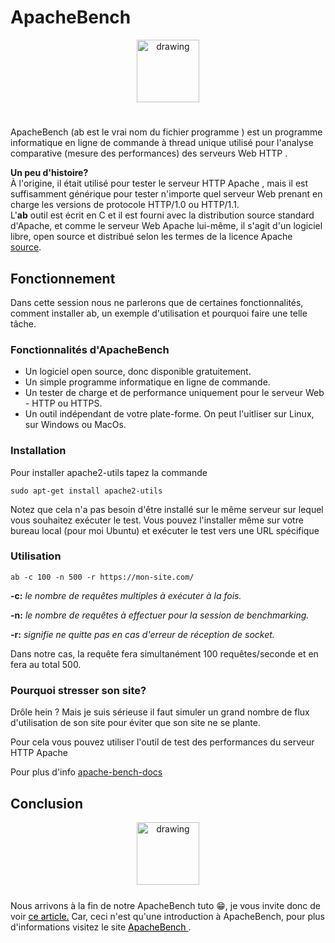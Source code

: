 # ApacheBench
<div style="text-align:center">
<img src="../../img/apache-bench.png" alt="drawing" style="width:100; height:100px; margin-bottom:5% "/>

</div>


ApacheBench (ab est le vrai nom du fichier programme ) est un programme informatique en ligne de commande à thread unique utilisé pour l'analyse comparative (mesure des performances) des serveurs Web HTTP .

**Un peu d'histoire?**  
À l'origine, il était utilisé pour tester le serveur HTTP Apache , mais il est suffisamment générique pour tester n'importe quel serveur Web prenant en charge les versions de protocole HTTP/1.0 ou HTTP/1.1.  
L'**ab** outil est écrit en C et il est fourni avec la distribution source standard d'Apache, et comme le serveur Web Apache lui-même, il s'agit d'un logiciel libre, open source et distribué selon les termes de la licence Apache <a  href="https://en.wikipedia.org/wiki/ApacheBench">source</a>.

## Fonctionnement
Dans cette session nous ne parlerons que de certaines fonctionnalités, comment installer ab, un exemple d'utilisation et pourquoi faire une telle tâche.
### Fonctionnalités d'ApacheBench

- Un logiciel open source, donc disponible gratuitement.
- Un simple programme informatique en ligne de commande.
- Un tester de charge et de performance uniquement pour le serveur Web - HTTP ou HTTPS.
- Un outil indépendant de votre plate-forme. On peut l'uitliser sur Linux, sur Windows ou MacOs.

### Installation
Pour installer apache2-utils tapez la commande

```
sudo apt-get install apache2-utils
```

Notez que cela n'a pas besoin d'être installé sur le même serveur sur lequel vous souhaitez exécuter le test. Vous pouvez l'installer même sur votre bureau local (pour moi Ubuntu) et exécuter le test vers une URL spécifique
### Utilisation

```
ab -c 100 -n 500 -r https://mon-site.com/
```

**-c:** <i> le nombre de requêtes multiples à exécuter à la fois.</i>

**-n:** <i> le nombre de requêtes à effectuer pour la session de benchmarking.</i>

**-r:** <i> signifie ne quitte pas en cas d'erreur de réception de socket.</i>

Dans notre cas, la requête fera simultanément 100 requêtes/seconde et en fera au total 500.

### Pourquoi stresser son site?

Drôle hein ? Mais je suis sérieuse il faut simuler un grand nombre de flux d'utilisation de son site pour éviter que son site ne se plante.

Pour cela vous pouvez utiliser l'outil de test des performances du serveur HTTP Apache

Pour plus d'info <a href="https://httpd.apache.org/docs/2.4/programs/ab.html">apache-bench-docs</a>

## Conclusion
<div style="text-align:center">
<img src="../../img/happy.gif" alt="drawing" style="width:100; height:100px; margin-bottom:5% "/>

</div>
Nous arrivons à la fin de notre ApacheBench tuto 😁, je vous invite donc de voir <a style="text-decoration: underline; color:black" href=" https://ourcodeworld.com/articles/read/957/how-to-run-a-stress-test-to-your-apache-server-in-ubuntu-18-04">ce article.</a>  
Car, ceci n'est qu'une introduction à ApacheBench, pour plus d'informations visitez le site <a style="text-decoration: underline; color:black"  href="https://httpd.apache.org/docs/2.4/programs/ab.html"> ApacheBench </a>.

